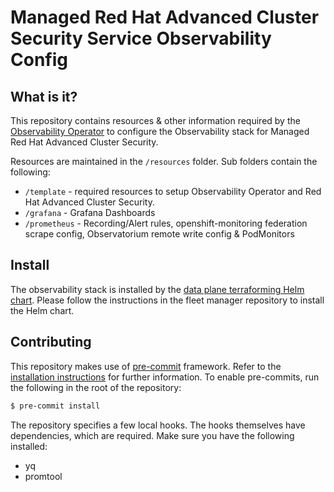 # Managed Red Hat Advanced Cluster Security Service Observability Config

## What is it?

This repository contains resources & other information required by the [Observability Operator](https://github.com/redhat-developer/observability-operator)
to configure the Observability stack for Managed Red Hat Advanced Cluster Security.

Resources are maintained in the `/resources` folder. Sub folders contain the following:

* `/template` - required resources to setup Observability Operator and Red Hat Advanced Cluster Security.
* `/grafana` - Grafana Dashboards
* `/prometheus` - Recording/Alert rules, openshift-monitoring federation scrape config, Observatorium remote write config & PodMonitors

## Install

The observability stack is installed by the [data plane terraforming Helm chart](https://github.com/stackrox/acs-fleet-manager/tree/main/dp-terraform/helm/rhacs-terraform).
Please follow the instructions in the fleet manager repository to install the Helm chart.

## Contributing

This repository makes use of [pre-commit](https://pre-commit.com/) framework. Refer to the [installation instructions](https://pre-commit.com/#installation) for further information.
To enable pre-commits, run the following in the root of the repository:
```bash
$ pre-commit install
```

The repository specifies a few local hooks. The hooks themselves have dependencies, which are required. Make sure you have the following installed:
- yq
- promtool
